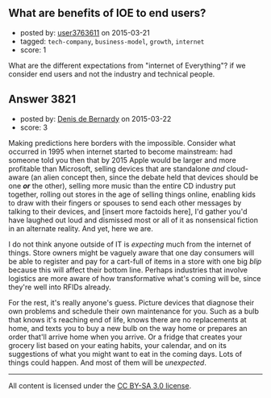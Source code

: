 ## What are benefits of IOE to end users?

- posted by: [user3763611](https://stackexchange.com/users/4644965/user3763611) on 2015-03-21
- tagged: `tech-company`, `business-model`, `growth`, `internet`
- score: 1

<p>What are the different expectations from "internet of Everything"? if we consider end users and not the industry and technical people. </p>



## Answer 3821

- posted by: [Denis de Bernardy](https://stackexchange.com/users/182468/denis-de-bernardy) on 2015-03-22
- score: 3

<p>Making predictions here borders with the impossible. Consider what occurred in 1995 when internet started to become mainstream: had someone told you then that by 2015 Apple would be larger and more profitable than Microsoft, selling devices that are standalone <em>and</em> cloud-aware (an alien concept then, since the debate held that devices should be one <strong><em>or</em></strong> the other), selling more music than the entire CD industry put together, rolling out stores in the age of selling things online, enabling kids to draw with their fingers or spouses to send each other messages by talking to their devices, and [insert more factoids here], I'd gather you'd have laughed out loud and dismissed most or all of it as nonsensical fiction in an alternate reality. And yet, here we are.</p>

<p>I do not think anyone outside of IT is <em>expecting</em> much from the internet of things. Store owners might be vaguely aware that one day consumers will be able to register and pay for a cart-full of items in a store with one big <em>blip</em> because this will affect their bottom line. Perhaps industries that involve logistics are more aware of how transformative what's coming will be, since they're well into RFIDs already.</p>

<p>For the rest, it's really anyone's guess. Picture devices that diagnose their own problems and schedule their own maintenance for you. Such as a bulb that knows it's reaching end of life, knows there are no replacements at home, and texts you to buy a new bulb on the way home or prepares an order that'll arrive home when you arrive. Or a fridge that creates your grocery list based on your eating habits, your calendar, and on its suggestions of what you might want to eat in the coming days. Lots of things could happen. And most of them will be <em>unexpected</em>.</p>




---

All content is licensed under the [CC BY-SA 3.0 license](https://creativecommons.org/licenses/by-sa/3.0/).

